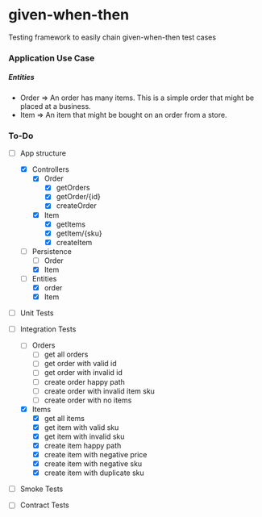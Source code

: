 # given-when-then
Testing framework to easily chain given-when-then test cases

### Application Use Case
##### Entities
- Order => An order has many items. This is a simple order that might be placed at a business.
- Item => An item that might be bought on an order from a store. 

### To-Do
- [ ] App structure
    - [x] Controllers
        - [x] Order
            - [x] getOrders
            - [x] getOrder/{id}
            - [x] createOrder
        - [x] Item
            - [x] getItems
            - [x] getItem/{sku}
            - [x] createItem
    - [ ] Persistence
      - [ ] Order
      - [x] Item
    - [ ] Entities
        - [x] order
        - [x] Item
- [ ] Unit Tests
- [ ] Integration Tests
    - [ ] Orders
        - [ ] get all orders
        - [ ] get order with valid id
        - [ ] get order with invalid id
        - [ ] create order happy path
        - [ ] create order with invalid item sku
        - [ ] create order with no items
    - [x] Items
        - [x] get all items
        - [x] get item with valid sku
        - [x] get item with invalid sku
        - [x] create item happy path
        - [x] create item with negative price
        - [x] create item with negative sku
        - [x] create item with duplicate sku
- [ ] Smoke Tests  
- [ ] Contract Tests      
    